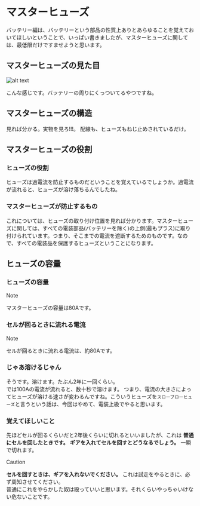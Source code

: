 # マスターヒューズ

バッテリー編は、バッテリーという部品の性質上ありとあらゆることを覚えておいてほしいということで、いっぱい書きましたが、マスターヒューズに関しては、最低限だけですませようと思います。  

## マスターヒューズの見た目
![alt text](image.png)

こんな感じです。バッテリーの周りにくっついてるやつですね。  

## マスターヒューズの構造
見れば分かる。実物を見ろ!!!。
配線も、ヒューズもねじ止めされているだけ。

## マスターヒューズの役割
### ヒューズの役割
ヒューズは過電流を防止するものだということを覚えているでしょうか。過電流が流れると、ヒューズが溶け落ちるんでしたね。  

### マスターヒューズが防止するもの
これについては、ヒューズの取り付け位置を見れば分かります。マスターヒューズに関しては、すべての電装部品(バッテリーを除く)の上側(最もプラス)に取り付けられています。つまり、そこまでの電流を遮断するためのものです。なので、すべての電装品を保護するヒューズということになります。

## ヒューズの容量
### ヒューズの容量
> [!NOTE]
マスターヒューズの容量は80Aです。

### セルが回るときに流れる電流
> [!NOTE]
> セルが回るときに流れる電流は、約80Aです。

### じゃあ溶けるじゃん
そうです。溶けます。たぶん2年に一回くらい。  
では100Aの電流が流れると、数十秒で溶けます。
つまり、電流の大きさによってヒューズが溶ける速さが変わるんですね。こういうヒューズを`スローブローヒューズ`と言うという話は、今回はやめて、電装上級でやると思います。  

### 覚えてほしいこと
先ほどセルが回るくらいだと2年後くらいに切れるといいましたが、これは **普通にセルを回したときです。**
**ギアを入れてセルを回すとどうなるでしょう。** 一瞬で切れます。　　
> [!CAUTION]
> **セルを回すときは、ギアを入れないでください。**
これは試走をやるときに、必ず周知させてください。  
普通にこれをやらかした奴は殴っていいと思います。それくらいやっちゃいけない危ないことです。  
